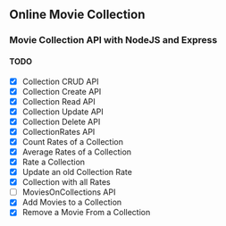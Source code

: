 ## Online Movie Collection

### Movie Collection API with NodeJS and Express

#### TODO

- [x] Collection CRUD API
- [x] Collection Create API
- [x] Collection Read API
- [x] Collection Update API
- [x] Collection Delete API
- [x] CollectionRates API
- [x] Count Rates of a Collection
- [x] Average Rates of a Collection
- [x] Rate a Collection
- [x] Update an old Collection Rate
- [x] Collection with all Rates
- [ ] MoviesOnCollections API
- [x] Add Movies to a Collection
- [x] Remove a Movie From a Collection
